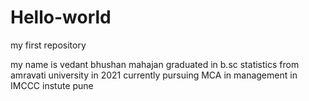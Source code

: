 # Hello-world
my first repository



my name is vedant bhushan mahajan graduated in b.sc statistics from amravati university in 2021 currently pursuing MCA in management in IMCCC instute pune

